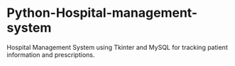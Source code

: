 # Python-Hospital-management-system
 Hospital Management System using Tkinter and MySQL for tracking patient information and prescriptions.
